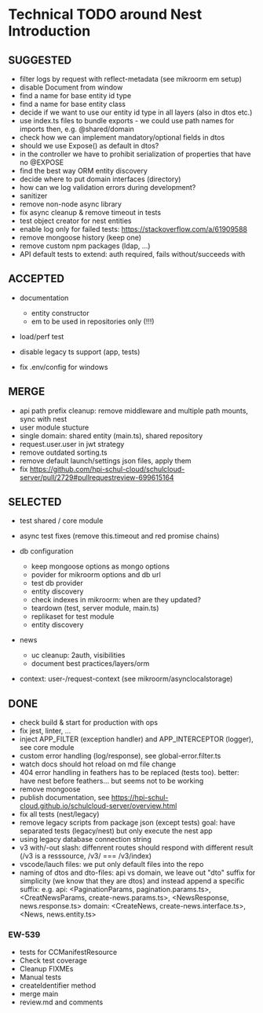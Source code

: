 # Technical TODO around Nest Introduction

## SUGGESTED

- filter logs by request with reflect-metadata (see mikroorm em setup)
- disable Document from window
- find a name for base entity id type
- find a name for base entity class
- decide if we want to use our entity id type in all layers (also in dtos etc.)
- use index.ts files to bundle exports - we could use path names for imports then, e.g. @shared/domain
- check how we can implement mandatory/optional fields in dtos
- should we use Expose() as default in dtos?
- in the controller we have to prohibit serialization of properties that have no @EXPOSE
- find the best way ORM entity discovery
- decide where to put domain interfaces (directory)
- how can we log validation errors during development?
- sanitizer
- remove non-node async library
- fix async cleanup & remove timeout in tests
- test object creator for nest entities
- enable log only for failed tests: https://stackoverflow.com/a/61909588
- remove mongoose history (keep one)
- remove custom npm packages (ldap, ...)
- API default tests to extend: auth required, fails without/succeeds with  

## ACCEPTED

- documentation
  - entity constructor
  - em to be used in repositories only (!!!)

- load/perf test

- disable legacy ts support (app, tests)

- fix .env/config for windows

## MERGE 

- api path prefix cleanup: remove middleware and multiple path mounts, sync with nest
- user module stucture
- single domain: shared entity (main.ts), shared repository 
- request.user.user in jwt strategy
- remove outdated sorting.ts 
- remove default launch/settings json files, apply them
- fix https://github.com/hpi-schul-cloud/schulcloud-server/pull/2729#pullrequestreview-699615164


## SELECTED

- test shared / core module 
- async test fixes (remove this.timeout and red promise chains)

- db configuration

  - keep mongoose options as mongo options
  - povider for mikroorm options and db url
  - test db provider
  - entity discovery
  - check indexes in mikroorm: when are they updated?
  - teardown (test, server module, main.ts)
  - replikaset for test module
  - entity discovery

- news

  - uc cleanup: 2auth, visibilities
  - document best practices/layers/orm

- context: user-/request-context (see mikroorm/asynclocalstorage)


## DONE

- check build & start for production with ops
- fix jest, linter, ...
- inject APP_FILTER (exception handler) and APP_INTERCEPTOR (logger), see core module
- custom error handling (log/response), see global-error.filter.ts
- watch docs should hot reload on md file change
- 404 error handling in feathers has to be replaced (tests too). better: have nest before feathers... but seems not to be working
- remove mongoose
- publish documentation, see https://hpi-schul-cloud.github.io/schulcloud-server/overview.html
- fix all tests (nest/legacy)
- remove legacy scripts from package json (except tests) goal: have separated tests (legacy/nest) but only execute the nest app
- using legacy database connection string
- v3 with/-out slash: diffenrent routes should respond with different result (/v3 is a resssource, /v3/ === /v3/index)
- vscode/lauch files: we put only default files into the repo
- naming of dtos and dto-files: api vs domain, we leave out "dto" suffix for simplicity (we know that they are dtos) and instead append a specific suffix:
  e.g.
  api: <PaginationParams, pagination.params.ts>, <CreatNewsParams, create-news.params.ts>, <NewsResponse, news.response.ts>
  domain: <CreateNews, create-news.interface.ts>, <News, news.entity.ts>

### EW-539

- tests for CCManifestResource
- Check test coverage
- Cleanup FIXMEs
- Manual tests
- createIdentifier method
- merge main
- review.md and comments
